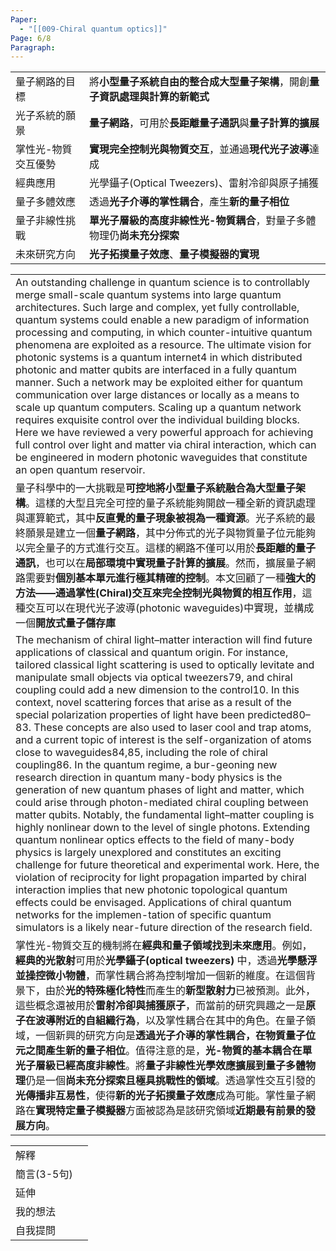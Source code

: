 ```yaml
---
Paper:
  - "[[009-Chiral quantum optics]]"
Page: 6/8
Paragraph:
---
```

|            |                                             |
| ---------- | ------------------------------------------- |
| 量子網路的目標    | 將**小型量子系統自由的整合成大型量子架構**，開創**量子資訊處理與計算的新範式** |
| 光子系統的願景    | **量子網路**，可用於**長距離量子通訊**與**量子計算的擴展**         |
| 掌性光-物質交互優勢 | **實現完全控制光與物質交互**，並通過**現代光子波導**達成            |
| 經典應用       | 光學鑷子(Optical Tweezers)、雷射冷卻與原子捕獲            |
| 量子多體效應     | 透過**光子介導的掌性耦合**，產生**新的量子相位**                |
| 量子非線性挑戰    | **單光子層級的高度非線性光-物質耦合**，對量子多體物理仍**尚未充分探索**    |
| 未來研究方向     | **光子拓撲量子效應**、**量子模擬器的實現**                   |

|                                                                                                                                                                                                                                                                                                                                                                                                                                                                                                                                                                                                                                                                                                                                                                                                                                                                                                                                                                                                                                                                                                                                                                                                                                                                                                                                                                                                                                                                                                                                |
| ------------------------------------------------------------------------------------------------------------------------------------------------------------------------------------------------------------------------------------------------------------------------------------------------------------------------------------------------------------------------------------------------------------------------------------------------------------------------------------------------------------------------------------------------------------------------------------------------------------------------------------------------------------------------------------------------------------------------------------------------------------------------------------------------------------------------------------------------------------------------------------------------------------------------------------------------------------------------------------------------------------------------------------------------------------------------------------------------------------------------------------------------------------------------------------------------------------------------------------------------------------------------------------------------------------------------------------------------------------------------------------------------------------------------------------------------------------------------------------------------------------------------------ |
| An outstanding challenge in quantum science is to controllably merge small-scale quantum systems into large quantum architectures. Such large and complex, yet fully controllable, quantum systems could enable a new paradigm of information processing and computing, in which counter-intuitive quantum phenomena are exploited as a resource. The ultimate vision for photonic systems is a quantum internet4 in which distributed photonic and matter qubits are interfaced in a fully quantum manner. Such a network may be exploited either for quantum communication over large distances or locally as a means to scale up quantum computers. Scaling up a quantum network requires exquisite control over the individual  building blocks. Here we have reviewed a very powerful approach for achieving full control over light and matter via chiral interaction, which can be engineered in modern photonic waveguides that constitute an open quantum reservoir.                                                                                                                                                                                                                                                                                                                                                                                                                                                                                                                                                  |
| 量子科學中的一大挑戰是**可控地將小型量子系統融合為大型量子架構**。這樣的大型且完全可控的量子系統能夠開啟一種全新的資訊處理與運算範式，其中**反直覺的量子現象被視為一種資源**。光子系統的最終願景是建立一個**量子網路**，其中分佈式的光子與物質量子位元能夠以完全量子的方式進行交互。這樣的網路不僅可以用於**長距離的量子通訊**，也可以在**局部環境中實現量子計算的擴展**。然而，擴展量子網路需要對**個別基本單元進行極其精確的控制**。本文回顧了一種**強大的方法——通過掌性(Chiral)交互來完全控制光與物質的相互作用**，這種交互可以在現代光子波導(photonic waveguides)中實現，並構成一個**開放式量子儲存庫**                                                                                                                                                                                                                                                                                                                                                                                                                                                                                                                                                                                                                                                                                                                                                                                                                                                                                                                                                                                                                                                                                                                                                                                          |
| The mechanism of chiral light–matter interaction will find future applications of classical and quantum origin. For instance, tailored classical light scattering is used to optically levitate and manipulate small objects via optical tweezers79, and chiral coupling could add a new dimension to the control10. In this context, novel scattering forces that arise as a result of the special polarization properties of light have been predicted80–83. These concepts are also used to laser cool and trap atoms, and a current topic of interest is the self-organization of atoms close to waveguides84,85, including the role of chiral coupling86. In the quantum regime, a bur-geoning new research direction in quantum many-body physics is the generation of new quantum phases of light and matter, which could arise through photon-mediated chiral coupling between matter qubits. Notably, the fundamental light–matter coupling is highly nonlinear down to the level of single photons. Extending quantum nonlinear optics effects to the field of many-body physics is largely unexplored and constitutes an exciting challenge for future theoretical and experimental work. Here, the violation of reciprocity for light propagation imparted by chiral interaction implies that new photonic topological quantum effects could be envisaged. Applications of chiral quantum networks for the implemen-tation of specific quantum simulators is a likely near-future direction of the research field. |
| 掌性光-物質交互的機制將在**經典和量子領域找到未來應用**。例如，**經典的光散射**可用於**光學鑷子(optical tweezers)** 中，透過**光學懸浮並操控微小物體**，而掌性耦合將為控制增加一個新的維度。在這個背景下，由於**光的特殊極化特性**而產生的**新型散射力**已被預測。此外，這些概念還被用於**雷射冷卻與捕獲原子**，而當前的研究興趣之一是**原子在波導附近的自組織行為**，以及掌性耦合在其中的角色。在量子領域，一個新興的研究方向是**透過光子介導的掌性耦合，在物質量子位元之間產生新的量子相位**。值得注意的是，**光-物質的基本耦合在單光子層級已經高度非線性**。將**量子非線性光學效應擴展到量子多體物理**仍是一個**尚未充分探索且極具挑戰性的領域**。透過掌性交互引發的**光傳播非互易性**，使得**新的光子拓撲量子效應**成為可能。掌性量子網路在**實現特定量子模擬器**方面被認為是該研究領域**近期最有前景的發展方向**。                                                                                                                                                                                                                                                                                                                                                                                                                                                                                                                                                                                                                                                                                                                                                                                                                                                                                                                                                                                                                                                                         |


|          |     |
| -------- | --- |
| 解釋       |     |
| 簡言(3-5句) |     |
| 延伸       |     |
| 我的想法     |     |
| 自我提問     |     |
